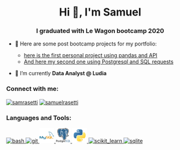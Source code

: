 <h1 align="center">Hi 👋, I'm Samuel</h1>
<h3 align="center">I graduated with Le Wagon bootcamp 2020</h3>

- 🔭 Here are some post bootcamp projects for my portfolio: 
   * [here is the first personal project using pandas and API](https://github.com/srasetti/bixi)
   * [And here my second one using Postgresql and SQL requests](https://github.com/srasetti/imdb)

- 🌱 I’m currently **Data Analyst @ Ludia**

<h3 align="left">Connect with me:</h3>
<p align="left">
<a href="https://twitter.com/samrasetti" target="blank"><img align="center" src="https://cdn.jsdelivr.net/npm/simple-icons@3.0.1/icons/twitter.svg" alt="samrasetti" height="30" width="40" /></a>
<a href="https://linkedin.com/in/samuelrasetti" target="blank"><img align="center" src="https://cdn.jsdelivr.net/npm/simple-icons@3.0.1/icons/linkedin.svg" alt="samuelrasetti" height="30" width="40" /></a>
</p>

<h3 align="left">Languages and Tools:</h3>
<p align="left"> <a href="https://www.gnu.org/software/bash/" target="_blank"> <img src="https://www.vectorlogo.zone/logos/gnu_bash/gnu_bash-icon.svg" alt="bash" width="40" height="40"/> </a> <a href="https://git-scm.com/" target="_blank"> <img src="https://www.vectorlogo.zone/logos/git-scm/git-scm-icon.svg" alt="git" width="40" height="40"/> </a> <a href="https://www.mysql.com/" target="_blank"> <img src="https://raw.githubusercontent.com/devicons/devicon/master/icons/mysql/mysql-original-wordmark.svg" alt="mysql" width="40" height="40"/> </a> <a href="https://www.postgresql.org" target="_blank"> <img src="https://raw.githubusercontent.com/devicons/devicon/master/icons/postgresql/postgresql-original-wordmark.svg" alt="postgresql" width="40" height="40"/> </a> <a href="https://www.python.org" target="_blank"> <img src="https://raw.githubusercontent.com/devicons/devicon/master/icons/python/python-original.svg" alt="python" width="40" height="40"/> </a> <a href="https://scikit-learn.org/" target="_blank"> <img src="https://upload.wikimedia.org/wikipedia/commons/0/05/Scikit_learn_logo_small.svg" alt="scikit_learn" width="40" height="40"/> </a> <a href="https://www.sqlite.org/" target="_blank"> <img src="https://www.vectorlogo.zone/logos/sqlite/sqlite-icon.svg" alt="sqlite" width="40" height="40"/> </a> </p>
